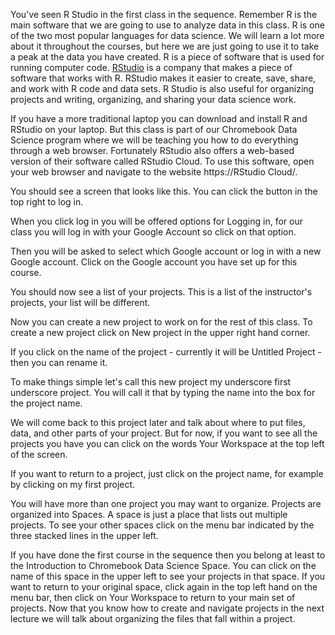 You've seen R Studio in the first class in the sequence. Remember R is the main software that we are going to use to analyze data in this class. R is one of the two most popular languages for data science. We will learn a lot more about it throughout the courses, but here we are just going to use it to take a peak at the data you have created. R is a piece of software that is used for running computer code. [RStudio](https://www.rstudio.com/) is a company that makes a piece of software that works with R. RStudio makes it easier to create, save, share, and work with R code and data sets. R Studio is also useful for organizing projects and writing, organizing, and sharing your data science work.  

If you have a more traditional laptop you can download and install R and RStudio on your laptop. But this class is part of our Chromebook Data Science program where we will be teaching you how to do everything through a web browser. Fortunately RStudio also offers a web-based version of their software called RStudio Cloud. To use this software, open your web browser and navigate to the website https://RStudio Cloud/. 

You should see a screen that looks like this. You can click the button in the top right to log in. 

When you click log in you will be offered options for Logging in, for our class you will log in with your Google Account so click on that option. 

Then you will be asked to select which Google account or log in with a new Google account. Click on the Google account you have set up for this course. 

You should now see a list of your projects. This is a list of the instructor's projects, your list will be different. 

Now you can create a new project to work on for the rest of this class. To create a new project click on New project in the upper right hand corner. 

If you click on the name of the project - currently it will be Untitled Project - then you can rename it.

To make things simple let's call this new project my underscore first underscore project. You will call it that by typing the name into the box for the project name.  

We will come back to this project later and talk about where to put files, data, and other parts of your project. But for now, if you want to see all the projects you have you can click on the words Your Workspace at the top left of the screen. 

If you want to return to a project, just click on the project name, for example by clicking on my first project. 

You will have more than one project you may want to organize. Projects are organized into Spaces. A space is just a place that lists out multiple projects. To see your other spaces click on the menu bar indicated by the three stacked lines in the upper left. 

If you have done the first course in the sequence then you belong at least to the Introduction to Chromebook Data Science Space. You can click on the name of this space in the upper left to see your projects in that space. If you want to return to your original space, click again in the top left hand on the menu bar, then click on Your Workspace to return to your main set of projects. Now that you know how to create and navigate projects in the next lecture we will talk about organizing the files that fall within a project. 

